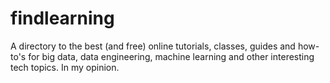 # findlearning
A directory to the best (and free) online tutorials, classes, guides and how-to's for big data, data engineering, machine learning and other interesting tech topics.  In my opinion.
